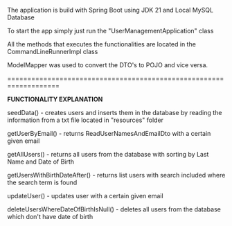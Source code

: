 The application is build with Spring Boot using JDK 21 and Local MySQL Database

To start the app simply just run the "UserManagementApplication" class

All the methods that executes the functionalities are located in the CommandLineRunnerImpl class

ModelMapper was used to convert the DTO's to POJO and vice versa.

===================================================================

**FUNCTIONALITY EXPLANATION**

seedData() - creates users and inserts them in the database by reading the information from a txt file located in "resources" folder

getUserByEmail() - returns ReadUserNamesAndEmailDto with a certain given email

getAllUsers() - returns all users from the database with sorting by Last Name and Date of Birth

getUsersWithBirthDateAfter() - returns list users with search included where the search term is found

updateUser() - updates user with a certain given email

deleteUsersWhereDateOfBirthIsNull() - deletes all users from the database which don't have date of birth
